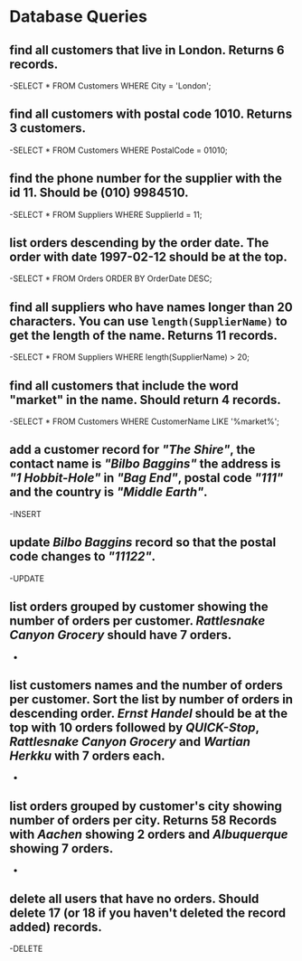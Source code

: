 # Database Queries

## find all customers that live in London. Returns 6 records.

-SELECT * FROM Customers WHERE City = 'London';

## find all customers with postal code 1010. Returns 3 customers.

-SELECT * FROM Customers WHERE PostalCode = 01010;

## find the phone number for the supplier with the id 11. Should be (010) 9984510.

-SELECT * FROM Suppliers WHERE SupplierId = 11;

## list orders descending by the order date. The order with date 1997-02-12 should be at the top.

-SELECT * FROM Orders ORDER BY OrderDate DESC;

## find all suppliers who have names longer than 20 characters. You can use `length(SupplierName)` to get the length of the name. Returns 11 records.

-SELECT * FROM Suppliers WHERE length(SupplierName) > 20;

## find all customers that include the word "market" in the name. Should return 4 records.

-SELECT * FROM Customers WHERE CustomerName LIKE '%market%';

## add a customer record for _"The Shire"_, the contact name is _"Bilbo Baggins"_ the address is _"1 Hobbit-Hole"_ in _"Bag End"_, postal code _"111"_ and the country is _"Middle Earth"_.

-INSERT 

## update _Bilbo Baggins_ record so that the postal code changes to _"11122"_.

-UPDATE

## list orders grouped by customer showing the number of orders per customer. _Rattlesnake Canyon Grocery_ should have 7 orders.

-

## list customers names and the number of orders per customer. Sort the list by number of orders in descending order. _Ernst Handel_ should be at the top with 10 orders followed by _QUICK-Stop_, _Rattlesnake Canyon Grocery_ and _Wartian Herkku_ with 7 orders each.

-

## list orders grouped by customer's city showing number of orders per city. Returns 58 Records with _Aachen_ showing 2 orders and _Albuquerque_ showing 7 orders.

-

## delete all users that have no orders. Should delete 17 (or 18 if you haven't deleted the record added) records.

-DELETE